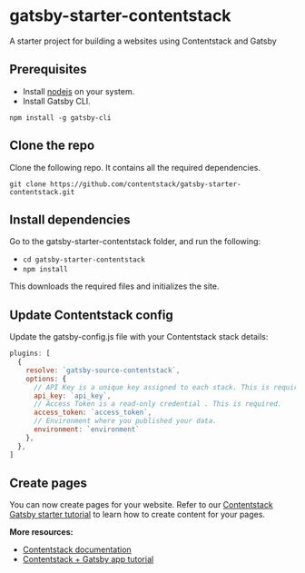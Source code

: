 
# gatsby-starter-contentstack

A starter project for building a websites using Contentstack and Gatsby 

## Prerequisites

- Install [nodejs](https://nodejs.org/en/) on your system.
- Install Gatsby CLI.  

`npm install -g gatsby-cli`

## Clone the repo

Clone the following repo. It contains all the required dependencies.

`git clone https://github.com/contentstack/gatsby-starter-contentstack.git`

## Install dependencies 

Go to the gatsby-starter-contentstack folder, and run the following:

- `cd gatsby-starter-contentstack`
- `npm install`

This downloads the required files and initializes the site.

## Update Contentstack config 

Update the gatsby-config.js file with your Contentstack stack details:

```javascript
plugins: [
  {
    resolve: `gatsby-source-contentstack`,
    options: {
      // API Key is a unique key assigned to each stack. This is required.
      api_key: `api_key`,
      // Access Token is a read-only credential . This is required.
      access_token: `access_token`,
      // Environment where you published your data.
      environment: `environment`
    },
  },
]
```
## Create pages

You can now create pages for your website. Refer to our [Contentstack Gatsby starter tutorial](http://www.contentstack.com/docs/example-apps/contentstack-gatsby-starter) to learn how to create content for your pages. 



**More resources:**

- [Contentstack documentation](https://www.contentstack.com/docs/)
- [Contentstack + Gatsby app tutorial](https://www.contentstack.com/docs/example-apps/build-a-static-website-using-gatsby-and-contentstack)